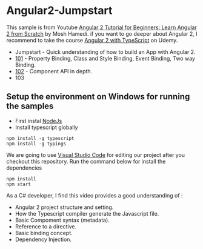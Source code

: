 # Angular2-Jumpstart

This sample is from Youtube [Angular 2 Tutorial for Beginners: Learn Angular 2 from Scratch](https://www.youtube.com/watch?v=_-CD_5YhJTA) by Mosh Hamedi.
if you want to go deeper about Angular 2, I recommend to take the course [Angular 2 with TypeScript](https://www.udemy.com/angular-2-tutorial-for-beginners/learn/v4/overview) on Udemy.

- Jumpstart - Quick understanding of how to build an App with Angular 2.
- [101](https://github.com/dacho68/Angular2-101) - Property Binding, Class and Style Binding, Event Binding, Two way Binding.
- [102](https://github.com/dacho68/Angular2-102) - Component API in depth.
- 103

## Setup the environment on Windows for running the samples
- First instal [NodeJs](https://nodejs.org/en/)
- Install typescript globally

```
npm install -g typescript
npm install -g typings
```

We are going to use [Visual Studio Code](http://code.visualstudio.com/) for editing our project
after you checkout this repository. Run the command below for install the dependencies

```
npm install
npm start
```

As a C# developer, I find this video provides a good understanding of :

- Angular 2 project structure and setting.
- How the Typescript compiler generate the Javascript file.
- Basic Compoment syntax (metadata).
- Reference to a directive.
- Basic binding concept.
- Dependency Injection.
 


